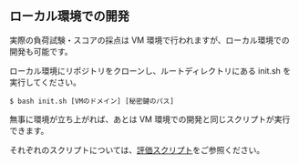 ## ローカル環境での開発

実際の負荷試験・スコアの採点は VM 環境で行われますが、ローカル環境での開発も可能です。

ローカル環境にリポジトリをクローンし、ルートディレクトリにある init.sh を実行してください。

```
$ bash init.sh [VMのドメイン] [秘密鍵のパス]
```

無事に環境が立ち上がれば、あとは VM 環境での開発と同じスクリプトが実行できます。

それぞれのスクリプトについては、[評価スクリプト](./99_manual.md#%e8%a9%95%e4%be%a1%e3%82%b9%e3%82%af%e3%83%aa%e3%83%97%e3%83%88)をご参照ください。
